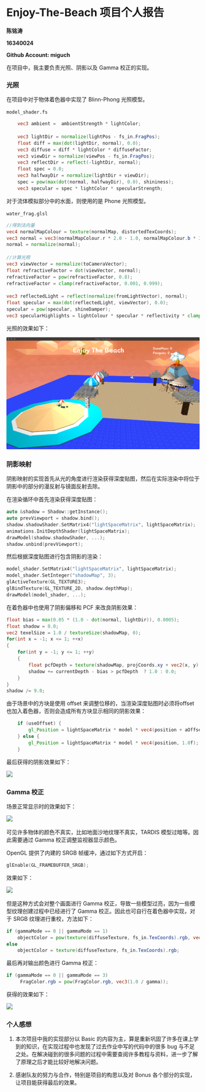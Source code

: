 # Enjoy-The-Beach 项目个人报告

**陈铭涛**

**16340024**

**Github Account: miguch**

在项目中，我主要负责光照、阴影以及 Gamma 校正的实现。

### 光照

在项目中对于物体着色器中实现了 Blinn-Phong 光照模型。

`model_shader.fs`

```glsl
    vec3 ambient =  ambientStrength * lightColor;

    vec3 lightDir = normalize(lightPos - fs_in.FragPos);
    float diff = max(dot(lightDir, normal), 0.0);
    vec3 diffuse = diff * lightColor * diffuseFactor;
    vec3 viewDir = normalize(viewPos - fs_in.FragPos);
    vec3 reflectDir = reflect(-lightDir, normal);
    float spec = 0.0;
    vec3 halfwayDir = normalize(lightDir + viewDir);
    spec = pow(max(dot(normal, halfwayDir), 0.0), shininess);
    vec3 specular = spec * lightColor * specularStrength;
```

对于流体模拟部分中的水面，则使用的是 Phone 光照模型。

`water_frag.glsl`

```glsl
//得到法向量
vec4 normalMapColour = texture(normalMap, distortedTexCoords);
vec3 normal = vec3(normalMapColour.r * 2.0 - 1.0, normalMapColour.b * 3.0, normalMapColour.g * 2.0 - 1.0);
normal = normalize(normal);

//计算光照
vec3 viewVector = normalize(toCameraVector);
float refractiveFactor = dot(viewVector, normal);
refractiveFactor = pow(refractiveFactor, 0.8);
refractiveFactor = clamp(refractiveFactor, 0.001, 0.999);

vec3 reflectedLight = reflect(normalize(fromLightVector), normal);
float specular = max(dot(reflectedLight, viewVector), 0.0);
specular = pow(specular, shineDamper);
vec3 specularHighlights = lightColour * specular * reflectivity * clamp(waterDepth / 5.0, 0.0, 1.0);	
```

光照的效果如下：

![](../images/light-1.png)

### 阴影映射

阴影映射的实现首先从光的角度进行渲染获得深度贴图，然后在实际渲染中将位于阴影中的部分的漫反射与镜面反射去除。

在渲染循环中首先渲染获得深度贴图：

```cpp
auto &shadow = Shadow::getInstance();
auto prevViewport = shadow.bind();
shadow.shadowShader.SetMatrix4("lightSpaceMatrix", lightSpaceMatrix);
animations.InitDepthShader(lightSpaceMatrix);
drawModel(shadow.shadowShader, ...);
shadow.unbind(prevViewport);
```

然后根据深度贴图进行包含阴影的渲染：

```cpp
model_shader.SetMatrix4("lightSpaceMatrix", lightSpaceMatrix);
model_shader.SetInteger("shadowMap", 3);
glActiveTexture(GL_TEXTURE3);
glBindTexture(GL_TEXTURE_2D, shadow.depthMap);
drawModel(model_shader, ...);
```

在着色器中也使用了阴影偏移和 PCF 来改良阴影效果：

```glsl
float bias = max(0.05 * (1.0 - dot(normal, lightDir)), 0.0005);
float shadow = 0.0;
vec2 texelSize = 1.0 / textureSize(shadowMap, 0);
for(int x = -1; x <= 1; ++x)
{
    for(int y = -1; y <= 1; ++y)
    {
        float pcfDepth = texture(shadowMap, projCoords.xy + vec2(x, y) * texelSize).r;
        shadow += currentDepth - bias > pcfDepth  ? 1.0 : 0.0;
    }
}
shadow /= 9.0;
```

由于场景中的方块是使用 offset 来调整位移的，当渲染深度贴图时必须将offset 也加入着色器，否则会造成所有方块显示相同的阴影效果：

```glsl
    if (useOffset) {
        gl_Position = lightSpaceMatrix * model * vec4(position + aOffset, 1.0f);
    } else {
        gl_Position = lightSpaceMatrix * model * vec4(position, 1.0f);
    }
```

最后获得的阴影效果如下：

![](../images/shadow-1.png)

### Gamma 校正

场景正常显示时的效果如下：

![](../images/no-gamma.png)

可见许多物体的颜色不真实，比如地面沙地纹理不真实，TARDIS 模型过暗等。因此需要通过 Gamma 校正调整监视器显示颜色。

OpenGL 提供了内建的 SRGB 帧缓冲，通过如下方式开启：

```cpp
glEnable(GL_FRAMEBUFFER_SRGB);
```

效果如下：

![](../images/gl-gamma.png)

但是这种方式会对整个画面进行 Gamma 校正，导致一些模型过亮，因为一些模型纹理创建过程中已经进行了 Gamma 校正。因此也可自行在着色器中实现，对于 SRGB 纹理进行重校，方法如下：

```glsl
if (gammaMode == 0 || gammaMode == 1)
    objectColor = pow(texture(diffuseTexture, fs_in.TexCoords).rgb, vec3(gamma));
else
    objectColor = texture(diffuseTexture, fs_in.TexCoords).rgb;
```

最后再对输出颜色进行 Gamma 校正：

```glsl
if (gammaMode == 0 || gammaMode == 3)
     FragColor.rgb = pow(FragColor.rgb, vec3(1.0 / gamma));
```

获得的效果如下：

![](../images/shader-gamma.png)

### 个人感想

1. 本次项目中我的实现部分以 Basic 的内容为主，算是重新巩固了许多在课上学到的知识，在实现过程中也发现了过去作业中写的代码中的很多 bug 与不足之处。在解决碰到的很多问题的过程中需要查阅许多教程与资料，进一步了解了原理之后才能比较好地解决问题。

2. 感谢队友的努力与合作，特别是项目的构思以及对 Bonus 各个部分的实现，让项目能获得最后的效果。